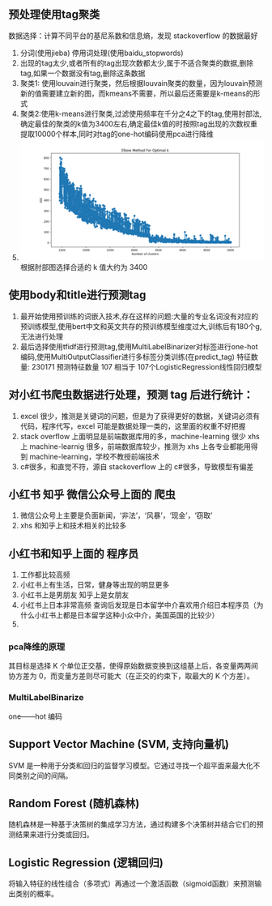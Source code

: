 ## 预处理使用tag聚类
数据选择：计算不同平台的基尼系数和信息熵，发现 stackoverflow 的数据最好

1. 分词(使用jieba) 停用词处理(使用baidu_stopwords)
2. 出现的tag太少,或者所有的tag出现次数都太少,属于不适合聚类的数据,删除tag,如果一个数据没有tag,删除这条数据
3.  聚类1: 使用louvain进行聚类，然后根据louvain聚类的数量，因为louvain预测新的值需要建立新的图，而kmeans不需要，所以最后还需要是k-means的形式
4. 聚类2:使用k-means进行聚类,过滤使用频率在千分之4之下的tag,使用肘部法,确定最佳的聚类的k值为3400左右,确定最佳k值的时按照tag出现的次数权重提取10000个样本,同时对tag的one-hot编码使用pca进行降维 
5. ![elbow_plot_pca](./21307100035_report.assets/elbow_plot_pca.png)
根据肘部图选择合适的 k 值大约为 3400


## 使用body和title进行预测tag
1. 最开始使用预训练的词嵌入技术,存在这样的问题:大量的专业名词没有对应的预训练模型,使用bert中文和英文共存的预训练模型维度过大,训练后有180个g,无法进行处理
2. 最后选择使用tfidf进行预测tag,使用MultiLabelBinarizer对标签进行one-hot编码,使用MultiOutputClassifier进行多标签分类训练(在predict_tag)
特征数量: 230171 预测特征数量 107 相当于 107个LogisticRegression线性回归模型

## 对小红书爬虫数据进行处理，预测 tag 后进行统计：
1. excel 很少，推测是关键词的问题，但是为了获得更好的数据，关键词必须有代码，程序代写，excel 可能是数据处理一类的，这里面的权重不好把握
2. stack overflow 上面明显是前端数据库用的多，machine-learning 很少 xhs 上 machine-learnig 很多，前端数据库较少，推测为 xhs 上各专业都能用得到 machine-learning，学校不教授前端技术
3. c#很多，和直觉不符，源自 stackoverflow 上的 c#很多，导致模型有偏差

## 小红书 知乎 微信公众号上面的 爬虫
1. 微信公众号上主要是负面新闻，‘非法’，‘风暴’，‘现金’，‘窃取’
2. xhs 和知乎上和技术相关的比较多
## 小红书和知乎上面的 程序员
1. 工作都比较高频
2. 小红书上有生活，日常，健身等出现的明显更多
3. 小红书上是男朋友 知乎上是女朋友
4. 小红书上日本非常高频 查询后发现是日本留学中介喜欢用介绍日本程序员（为什么小红书上都是日本留学这种小众中介，美国英国的比较少）
5.  


### pca降维的原理
其目标是选择 K 个单位正交基，使得原始数据变换到这组基上后，各变量两两间协方差为 0，而变量方差则尽可能大（在正交的约束下，取最大的 K 个方差）。
### MultiLabelBinarize
one——hot 编码
## Support Vector Machine (SVM, 支持向量机)
 SVM 是一种用于分类和回归的监督学习模型。它通过寻找一个超平面来最大化不同类别之间的间隔。
## Random Forest (随机森林)
 随机森林是一种基于决策树的集成学习方法，通过构建多个决策树并结合它们的预测结果来进行分类或回归。
## Logistic Regression (逻辑回归)
将输入特征的线性组合（多项式）再通过一个激活函数（sigmoid函数）来预测输出类别的概率。